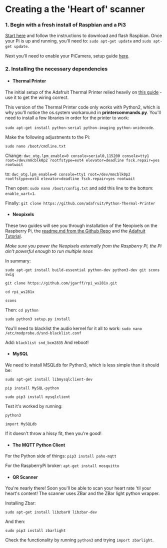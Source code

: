 # Creating a the 'Heart of' scanner
### 1. Begin with a fresh install of Raspbian and a Pi3
[Start here](https://www.raspberrypi.org/documentation/ "Raspberry Pi Setup Guide") and follow the instructions to download and flash Raspbian.
Once your Pi is up and running, you'll need to: `sudo apt-get update` and `sudo apt-get update`.

Next you'll need to enable your PiCamera, setup guide [here](https://www.raspberrypi.org/documentation/configuration/camera.md "PiCamera Setup").
### 2. Installing the necessary dependencies
* #### Thermal Printer

The initial setup of the Adafruit Thermal Printer relied heavily on [this guide](https://learn.adafruit.com/pi-thermal-printer/ "Adafruit Tutorial") - use it to get the wiring correct.

This version of the Thermal Printer code only works with Python2, which is why you'll notice the os.system workaround in **printercommands.py**. You'll need to install a few libraries in order for the printer to work:

`sudo apt-get install python-serial python-imaging python-unidecode`.

Make the following adjustments to the Pi:

`sudo nano /boot/cmdline.txt`

Change: `dwc_otg.lpm_enable=0 console=serial0,115200 console=tty1 root=/dev/mmcblk0p2 rootfstype=ext4 elevator=deadline fsck.repair=yes rootwait`

to:
`dwc_otg.lpm_enable=0 console=tty1 root=/dev/mmcblk0p2 rootfstype=ext4 elevator=deadline fsck.repair=yes rootwait`

Then open: `sudo nano /boot/config.txt`
and add this line to the bottom: `enable_uart=1`.

Finally: `git clone https://github.com/adafruit/Python-Thermal-Printer`

* #### Neopixels

These two guides will see you through installation of the Neopixels on the Raspberry Pi, the [readme.md from the Github Repo](https://github.com/jgarff/rpi_ws281x) and the [Adafruit Tutorial](https://learn.adafruit.com/neopixels-on-raspberry-pi/overview).

_Make sure you power the Neopixels externally from the Raspberry Pi, the Pi ain't powerful enough to run multiple neos_

In summary:

`sudo apt-get install build-essential python-dev python3-dev git scons swig`

`git clone https://github.com/jgarff/rpi_ws281x.git`

`cd rpi_ws281x`

`scons`

Then:
`cd python`

`sudo python3 setup.py install`

You'll need to blacklist the audio kernel for it all to work:
`sudo nano /etc/modprobe.d/snd-blacklist.conf`

Add:
`blacklist snd_bcm2835`
And reboot!

* #### MySQL

We need to install MSQLdb for Python3, which is less simple than it should be:

`sudo apt-get install libmysqlclient-dev`

`pip install MySQL-python`

`sudo pip3 install mysqlclient`

Test it's worked by running:

`python3`

`import MySQLdb`

If it doesn't throw a hissy fit, then you're good!

* #### The MQTT Python Client

For the Python side of things:
`pip3 install paho-mqtt`

For the RaspberryPi broker:
`apt-get install mosquitto`

* #### QR Scanner

You're nearly there! Soon you'll be able to scan your heart rate 'til your heart's content! The scanner uses ZBar and the ZBar light python wrapper.

Installing Zbar:

`sudo apt-get install libzbar0 libzbar-dev`

And then:

`sudo pip3 install zbarlight`

Check the functionality by running `python3` and trying `import zbarlight`.
